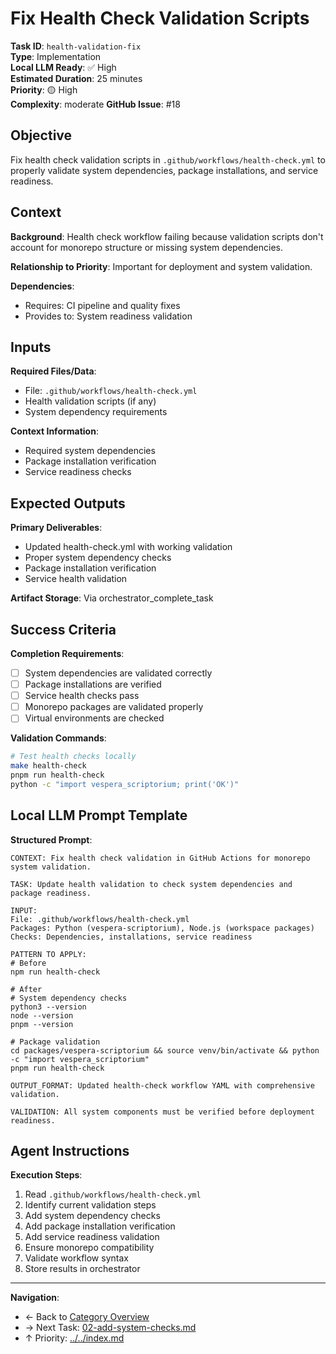 # Fix Health Check Validation Scripts

**Task ID**: `health-validation-fix`  
**Type**: Implementation  
**Local LLM Ready**: ✅ High  
**Estimated Duration**: 25 minutes  
**Priority**: 🟡 High  
**Complexity**: moderate
**GitHub Issue**: #18

## Objective

Fix health check validation scripts in `.github/workflows/health-check.yml` to properly validate system dependencies, package installations, and service readiness.

## Context

**Background**: Health check workflow failing because validation scripts don't account for monorepo structure or missing system dependencies.

**Relationship to Priority**: Important for deployment and system validation.

**Dependencies**:
- Requires: CI pipeline and quality fixes
- Provides to: System readiness validation

## Inputs

**Required Files/Data**:
- File: `.github/workflows/health-check.yml`
- Health validation scripts (if any)
- System dependency requirements

**Context Information**:
- Required system dependencies
- Package installation verification
- Service readiness checks

## Expected Outputs

**Primary Deliverables**:
- Updated health-check.yml with working validation
- Proper system dependency checks
- Package installation verification
- Service health validation

**Artifact Storage**: Via orchestrator_complete_task

## Success Criteria

**Completion Requirements**:
- [ ] System dependencies are validated correctly
- [ ] Package installations are verified
- [ ] Service health checks pass
- [ ] Monorepo packages are validated properly
- [ ] Virtual environments are checked

**Validation Commands**:
```bash
# Test health checks locally
make health-check
pnpm run health-check
python -c "import vespera_scriptorium; print('OK')"
```

## Local LLM Prompt Template

**Structured Prompt**:
```text
CONTEXT: Fix health check validation in GitHub Actions for monorepo system validation.

TASK: Update health validation to check system dependencies and package readiness.

INPUT: 
File: .github/workflows/health-check.yml
Packages: Python (vespera-scriptorium), Node.js (workspace packages)
Checks: Dependencies, installations, service readiness

PATTERN TO APPLY:
# Before
npm run health-check

# After
# System dependency checks
python3 --version
node --version
pnpm --version

# Package validation
cd packages/vespera-scriptorium && source venv/bin/activate && python -c "import vespera_scriptorium"
pnpm run health-check

OUTPUT_FORMAT: Updated health-check workflow YAML with comprehensive validation.

VALIDATION: All system components must be verified before deployment readiness.
```

## Agent Instructions

**Execution Steps**:
1. Read `.github/workflows/health-check.yml`
2. Identify current validation steps
3. Add system dependency checks
4. Add package installation verification
5. Add service readiness validation
6. Ensure monorepo compatibility
7. Validate workflow syntax
8. Store results in orchestrator

---

**Navigation**:
- ← Back to [Category Overview](README.md)
- → Next Task: [02-add-system-checks.md](02-add-system-checks.md)
- ↑ Priority: [../../index.md](../../index.md)